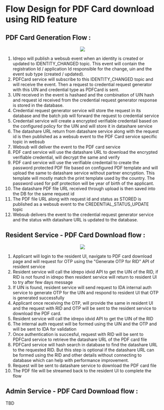 # Flow Design for PDF Card download using RID feature

## PDF Card Generation Flow :

<p align="center">
  <img  src="https://user-images.githubusercontent.com/9315119/161994052-4ee8eb98-38e2-4319-864b-72fea61febce.png">
</p>

1. Idrepo will publish a websub event when an identity is created or updated to IDENTITY_CHANGED topic. This event will contain the registration Id / application Id responsible for the change, uin and the event sub type (created / updated).
2. PDFCard service will subscribe to this IDENTITY_CHANGED topic and will receive the event. Then a request to credential request generator with this UIN and credential type as PDFCard is sent.
3. UIN received in the event is hashaed and the combination of UIN hash and request id received from the credential request generator response is stored in the database.
4. Credential request generator service will store the request in its database and the batch job will forward the request to credential service
5. Credentail service will create a encrypted verifiable credentail based on the configured policy for the UIN and will store it in datashare service
6. The datashare URL return from datashare service along with the request id is then published as a websub event to the PDF Card service specific topic in websub
7. Websub will deliver the event to the PDF card service 
8. PDF card service will use the datashare URL to download the encrypted verifiable credential, will decrypt the same and verify
9. PDF card service will use the verifiable credentail to create the password protected PDF file based on configured PDF template and will upload the same to datashare service without partner encryption. This template will mostly match the print template used by the country. The password used for pdf protection will be year of birth of the applicant.
10. The datashare PDF file URL received through upload is then saved into the DB for the same request id
11. The PDF file URL along with request id and status as STORED is published as a websub event to the CREDENTIAL_STATUS_UPDATE topic
12. Websub delivers the event to the credential request generator service and the status with datashare URL is updated to the database.

## Resident Service - PDF Card Download flow :

<p align="center">
  <img  src="https://user-images.githubusercontent.com/9315119/161994024-ecb4fbfe-73d6-4fa9-b00e-9314c65511e5.png">
</p>

1. Applicant will login to the resident UI, navigate to PDF card download page and will request for OTP using the "Generate OTP for RID" API of resident service
2. Resident service will call the idrepo idvid API to get the UIN of the RID, if RID is not found in idrepo then resident service will return to resident UI to try after few days message
3. If UIN is found, resident service will send request to IDA internal auth service to generate OTP for the UIN and respond to resident UI that OTP is generated successfully
4. Applicant once receiving the OTP, will provide the same in resident UI and the request with RID and OTP will be sent to the resident service to download the PDF card.
5. Resident service will call the idrepo idvid API to get the UIN of the RID
6. The internal auth request will be formed using the UIN and the OTP and will be sent to IDA for validation
7. Once authentication is succesful, request with RID will be sent to PDFCard service to retrieve the datashare URL of the PDF card file
8. PDFCard service will hash search in database to find the datashare URL to the requested RID. But this step is optional if the datashare URL can be formed using the RID and other details without connecting to database which can help with performance improvement. 
9. Request will be sent to datashare service to download the PDF card file
10. The PDF file will be streamed back to the resident UI to complete the flow

## Admin Service - PDF Card Download flow :

TBD
